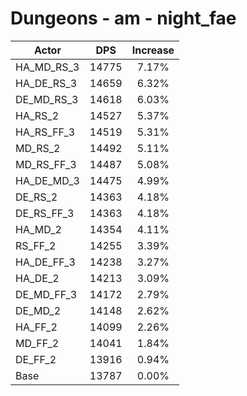 # Dungeons - am - night_fae
| Actor | DPS | Increase |
|---|:---:|:---:|
|HA_MD_RS_3|14775|7.17%|
|HA_DE_RS_3|14659|6.32%|
|DE_MD_RS_3|14618|6.03%|
|HA_RS_2|14527|5.37%|
|HA_RS_FF_3|14519|5.31%|
|MD_RS_2|14492|5.11%|
|MD_RS_FF_3|14487|5.08%|
|HA_DE_MD_3|14475|4.99%|
|DE_RS_2|14363|4.18%|
|DE_RS_FF_3|14363|4.18%|
|HA_MD_2|14354|4.11%|
|RS_FF_2|14255|3.39%|
|HA_DE_FF_3|14238|3.27%|
|HA_DE_2|14213|3.09%|
|DE_MD_FF_3|14172|2.79%|
|DE_MD_2|14148|2.62%|
|HA_FF_2|14099|2.26%|
|MD_FF_2|14041|1.84%|
|DE_FF_2|13916|0.94%|
|Base|13787|0.00%|
